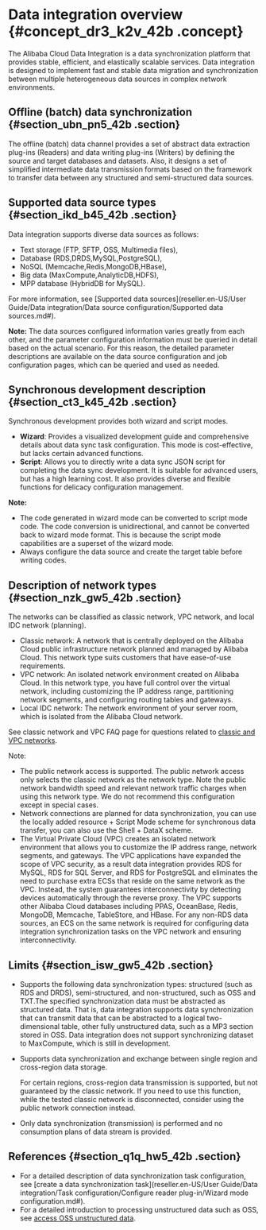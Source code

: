 # Data integration overview {#concept_dr3_k2v_42b .concept}

The Alibaba Cloud Data Integration is a data synchronization platform that provides stable, efficient, and elastically scalable services. Data integration is designed to implement fast and stable data migration and synchronization between multiple heterogeneous data sources in complex network environments.

## Offline \(batch\) data synchronization {#section_ubn_pn5_42b .section}

The offline \(batch\) data channel provides a set of abstract data extraction plug-ins \(Readers\) and data writing plug-ins \(Writers\) by defining the source and target databases and datasets. Also, it designs a set of simplified intermediate data transmission formats based on the framework to transfer data between any structured and semi-structured data sources.

## Supported data source types {#section_ikd_b45_42b .section}

Data integration supports diverse data sources as follows:

-   Text storage \(FTP, SFTP, OSS, Multimedia files\),
-   Database \(RDS,DRDS,MySQL,PostgreSQL\),
-   NoSQL \(Memcache,Redis,MongoDB,HBase\),
-   Big data \(MaxCompute,AnalyticDB,HDFS\),
-   MPP database \(HybridDB for MySQL\).

For more information, see [Supported data sources](reseller.en-US/User Guide/Data integration/Data source configuration/Supported data sources.md#).

**Note:** The data sources configured information varies greatly from each other, and the parameter configuration information must be queried in detail based on the actual scenario. For this reason, the detailed parameter descriptions are available on the data source configuration and job configuration pages, which can be queried and used as needed.

## Synchronous development description {#section_ct3_k45_42b .section}

Synchronous development provides both wizard and script modes.

-   **Wizard**: Provides a visualized development guide and comprehensive details about data sync task configuration. This mode is cost-effective, but lacks certain advanced functions.
-   **Script**: Allows you to directly write a data sync JSON script for completing the data sync development. It is suitable for advanced users, but has a high learning cost. It also provides diverse and flexible functions for delicacy configuration management.

**Note:** 

-   The code generated in wizard mode can be converted to script mode code. The code conversion is unidirectional, and cannot be converted back to wizard mode format. This is because the script mode capabilities are a superset of the wizard mode.
-   Always configure the data source and create the target table before writing codes.

## Description of network types {#section_nzk_gw5_42b .section}

The networks can be classified as classic network, VPC network, and local IDC network \(planning\).

-   Classic network: A network that is centrally deployed on the Alibaba Cloud public infrastructure network planned and managed by Alibaba Cloud. This network type suits customers that have ease-of-use requirements.
-   VPC network: An isolated network environment created on Alibaba Cloud. In this network type, you have full control over the virtual network, including customizing the IP address range, partitioning network segments, and configuring routing tables and gateways.
-   Local IDC network: The network environment of your server room, which is isolated from the Alibaba Cloud network.

See classic network and VPC FAQ page for questions related to [classic and VPC networks](https://www.alibabacloud.com/help/doc-detail/54489.htm).

Note:

-   The public network access is supported. The public network access only selects the classic network as the network type. Note the public network bandwidth speed and relevant network traffic charges when using this network type. We do not recommend this configuration except in special cases.
-   Network connections are planned for data synchronization, you can use the locally added resource + Script Mode scheme for synchronous data transfer, you can also use the Shell + DataX scheme.
-   The Virtual Private Cloud \(VPC\) creates an isolated network environment that allows you to customize the IP address range, network segments, and gateways. The VPC applications have expanded the scope of VPC security, as a result data integration provides RDS for MySQL, RDS for SQL Server, and RDS for PostgreSQL and eliminates the need to purchase extra ECSs that reside on the same network as the VPC. Instead, the system guarantees interconnectivity by detecting devices automatically through the reverse proxy. The VPC supports other Alibaba Cloud databases including PPAS, OceanBase, Redis, MongoDB, Memcache, TableStore, and HBase. For any non-RDS data sources, an ECS on the same network is required for configuring data integration synchronization tasks on the VPC network and ensuring interconnectivity.

## Limits {#section_isw_gw5_42b .section}

-   Supports the following data synchronization types: structured \(such as RDS and DRDS\), semi-structured, and non-structured, such as OSS and TXT.The specified synchronization data must be abstracted as structured data. That is, data integration supports data synchronization that can transmit data that can be abstracted to a logical two-dimensional table, other fully unstructured data, such as a MP3 section stored in OSS. Data integration does not support synchronizing dataset to MaxCompute, which is still in development.
-   Supports data synchronization and exchange between single region and cross-region data storage.

    For certain regions, cross-region data transmission is supported, but not guaranteed by the classic network. If you need to use this function, while the tested classic network is disconnected, consider using the public network connection instead.

-   Only data synchronization \(transmission\) is performed and no consumption plans of data stream is provided.

## References {#section_q1q_hw5_42b .section}

-   For a detailed description of data synchronization task configuration, see [create a data synchronization task](reseller.en-US/User Guide/Data integration/Task configuration/Configure reader plug-in/Wizard mode configuration.md#).
-   For a detailed introduction to processing unstructured data such as OSS, see [access OSS unstructured data](https://www.alibabacloud.com/help/doc-detail/45389.html).

